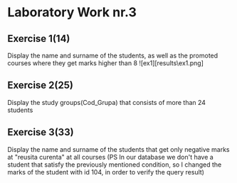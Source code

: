 # Laboratory Work nr.3

## Exercise 1(14)
Display the name and surname of the students, as well as the promoted courses where they get marks higher than 8
![ex1][results\ex1.png]

## Exercise 2(25)
Display the study groups(Cod_Grupa) that consists of more than 24 students

## Exercise 3(33)
Display the name and surname of the students that get only negative marks at "reusita curenta" at all courses
(PS In our database we don't have a student that satisfy the previously mentioned condition, so I changed the marks of the student with id 
104, in order to verify the query result)
